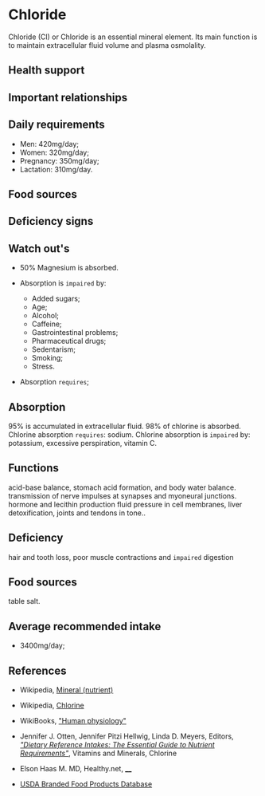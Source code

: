 # Chloride
Chloride (Cl) or Chloride is an essential mineral element. Its main function is to maintain extracellular fluid volume and plasma osmolality.

## Health support

## Important relationships

## Daily requirements
- Men: 420mg/day;
- Women: 320mg/day;
- Pregnancy: 350mg/day;
- Lactation: 310mg/day.

## Food sources

## Deficiency signs

## Watch out's
- 50% Magnesium is absorbed.

- Absorption is `impaired` by:
    - Added sugars;
    - Age;
    - Alcohol;
    - Caffeine;
    - Gastrointestinal problems;
    - Pharmaceutical drugs;
    - Sedentarism;
    - Smoking;
    - Stress.

- Absorption `requires`;

## Absorption
95% is accumulated in extracellular fluid.
98% of chlorine is absorbed.
Chlorine absorption `requires`: sodium.
Chlorine absorption is `impaired` by: potassium, excessive perspiration, vitamin C.

## Functions
acid-base balance, stomach acid formation, and body water balance.
transmission of nerve impulses at synapses and myoneural junctions.
hormone and lecithin production
fluid pressure in cell membranes, liver detoxification, joints and tendons in tone..

## Deficiency
hair and tooth loss, poor muscle contractions and `impaired` digestion


## Food sources
table salt.

## Average recommended intake
- 3400mg/day;

## References
- Wikipedia, [Mineral (nutrient)](https://en.wikipedia.org/wiki/Mineral_(nutrient))
- Wikipedia, [Chlorine](https://en.wikipedia.org/wiki/Chlorine)
- WikiBooks, ["Human physiology"](https://en.wikibooks.org/wiki/Human_Physiology/Nutrition#Minerals)
- Jennifer J. Otten, Jennifer Pitzi Hellwig, Linda D. Meyers, Editors, [_"Dietary Reference Intakes: The Essential Guide to Nutrient Requirements"_](https://www.amazon.com/Dietary-Reference-Intakes-Essential-Requirements/dp/0309157420), Vitamins and Minerals, Chlorine

- Elson Haas M. MD, Healthy.net, [__]()



- [USDA Branded Food Products Database]()